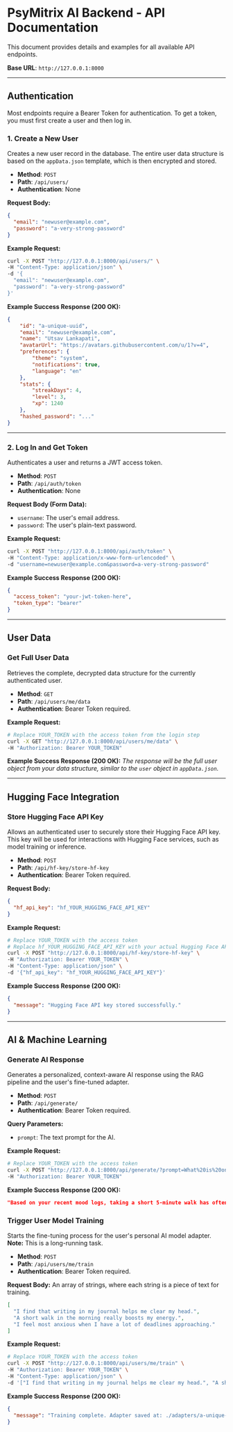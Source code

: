 # PsyMitrix AI Backend - API Documentation

This document provides details and examples for all available API endpoints.

**Base URL**: `http://127.0.0.1:8000`

---

## Authentication

Most endpoints require a Bearer Token for authentication. To get a token, you must first create a user and then log in.

### 1. Create a New User

Creates a new user record in the database. The entire user data structure is based on the `appData.json` template, which is then encrypted and stored.

- **Method**: `POST`
- **Path**: `/api/users/`
- **Authentication**: None

**Request Body:**
```json
{
  "email": "newuser@example.com",
  "password": "a-very-strong-password"
}
```

**Example Request:**
```bash
curl -X POST "http://127.0.0.1:8000/api/users/" \
-H "Content-Type: application/json" \
-d '{
  "email": "newuser@example.com",
  "password": "a-very-strong-password"
}'
```

**Example Success Response (200 OK):**
```json
{
    "id": "a-unique-uuid",
    "email": "newuser@example.com",
    "name": "Utsav Lankapati",
    "avatarUrl": "https://avatars.githubusercontent.com/u/1?v=4",
    "preferences": {
        "theme": "system",
        "notifications": true,
        "language": "en"
    },
    "stats": {
        "streakDays": 4,
        "level": 3,
        "xp": 1240
    },
    "hashed_password": "..."
}
```

---


### 2. Log In and Get Token

Authenticates a user and returns a JWT access token.

- **Method**: `POST`
- **Path**: `/api/auth/token`
- **Authentication**: None

**Request Body (Form Data):**
- `username`: The user's email address.
- `password`: The user's plain-text password.

**Example Request:**
```bash
curl -X POST "http://127.0.0.1:8000/api/auth/token" \
-H "Content-Type: application/x-www-form-urlencoded" \
-d "username=newuser@example.com&password=a-very-strong-password"
```

**Example Success Response (200 OK):**
```json
{
  "access_token": "your-jwt-token-here",
  "token_type": "bearer"
}
```

---

## User Data

### Get Full User Data

Retrieves the complete, decrypted data structure for the currently authenticated user.

- **Method**: `GET`
- **Path**: `/api/users/me/data`
- **Authentication**: Bearer Token required.

**Example Request:**
```bash
# Replace YOUR_TOKEN with the access token from the login step
curl -X GET "http://127.0.0.1:8000/api/users/me/data" \
-H "Authorization: Bearer YOUR_TOKEN"
```

**Example Success Response (200 OK):**
*The response will be the full user object from your data structure, similar to the `user` object in `appData.json`.*

---

## Hugging Face Integration

### Store Hugging Face API Key

Allows an authenticated user to securely store their Hugging Face API key. This key will be used for interactions with Hugging Face services, such as model training or inference.

- **Method**: `POST`
- **Path**: `/api/hf-key/store-hf-key`
- **Authentication**: Bearer Token required.

**Request Body:**
```json
{
  "hf_api_key": "hf_YOUR_HUGGING_FACE_API_KEY"
}
```

**Example Request:**
```bash
# Replace YOUR_TOKEN with the access token
# Replace hf_YOUR_HUGGING_FACE_API_KEY with your actual Hugging Face API key
curl -X POST "http://127.0.0.1:8000/api/hf-key/store-hf-key" \
-H "Authorization: Bearer YOUR_TOKEN" \
-H "Content-Type: application/json" \
-d '{"hf_api_key": "hf_YOUR_HUGGING_FACE_API_KEY"}'
```

**Example Success Response (200 OK):**
```json
{
  "message": "Hugging Face API key stored successfully."
}
```

---

## AI & Machine Learning

### Generate AI Response

Generates a personalized, context-aware AI response using the RAG pipeline and the user's fine-tuned adapter.

- **Method**: `POST`
- **Path**: `/api/generate/`
- **Authentication**: Bearer Token required.

**Query Parameters:**
- `prompt`: The text prompt for the AI.

**Example Request:**
```bash
# Replace YOUR_TOKEN with the access token
curl -X POST "http://127.0.0.1:8000/api/generate/?prompt=What%20is%20one%20small%20thing%20I%20can%20do%20today%3F" \
-H "Authorization: Bearer YOUR_TOKEN"
```

**Example Success Response (200 OK):**
```json
"Based on your recent mood logs, taking a short 5-minute walk has often lifted your spirits. Perhaps you could try that?"
```

### Trigger User Model Training

Starts the fine-tuning process for the user's personal AI model adapter. **Note:** This is a long-running task.

- **Method**: `POST`
- **Path**: `/api/users/me/train`
- **Authentication**: Bearer Token required.

**Request Body:**
An array of strings, where each string is a piece of text for training.
```json
[
  "I find that writing in my journal helps me clear my head.",
  "A short walk in the morning really boosts my energy.",
  "I feel most anxious when I have a lot of deadlines approaching."
]
```

**Example Request:**
```bash
# Replace YOUR_TOKEN with the access token
curl -X POST "http://127.0.0.1:8000/api/users/me/train" \
-H "Authorization: Bearer YOUR_TOKEN" \
-H "Content-Type: application/json" \
-d '["I find that writing in my journal helps me clear my head.", "A short walk in the morning really boosts my energy."]'
```

**Example Success Response (200 OK):**
```json
{
  "message": "Training complete. Adapter saved at: ./adapters/a-unique-uuid"
}
```
